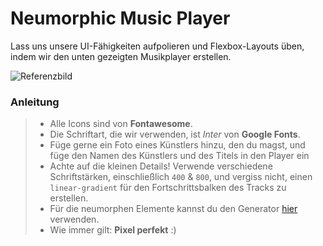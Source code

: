 # Neumorphic Music Player

Lass uns unsere UI-Fähigkeiten aufpolieren und Flexbox-Layouts üben, indem wir den unten gezeigten Musikplayer erstellen.

![Referenzbild](assets/reference-image.png)

### Anleitung

> - Alle Icons sind von **Fontawesome**.
> - Die Schriftart, die wir verwenden, ist _Inter_ von **Google Fonts**.
> - Füge gerne ein Foto eines Künstlers hinzu, den du magst, und füge den Namen des Künstlers und des Titels in den Player ein
> - Achte auf die kleinen Details! Verwende verschiedene Schriftstärken, einschließlich `400` & `800`, und vergiss nicht, einen `linear-gradient` für den Fortschrittsbalken des Tracks zu erstellen.
> - Für die neumorphen Elemente kannst du den Generator [hier](https://neumorphism.io/#e0e0e0) verwenden.
> - Wie immer gilt: **Pixel perfekt** :)
